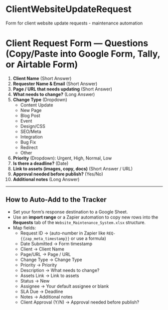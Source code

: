 # ClientWebsiteUpdateRequest
Form for client website update requests - maintenance automation 
# Client Request Form — Questions (Copy/Paste into Google Form, Tally, or Airtable Form)

1. **Client Name** (Short Answer)
2. **Requester Name & Email** (Short Answer)
3. **Page / URL that needs updating** (Short Answer)
4. **What needs to change?** (Long Answer)
5. **Change Type** (Dropdown)
   - Content Update
   - New Page
   - Blog Post
   - Event
   - Design/CSS
   - SEO/Meta
   - Integration
   - Bug Fix
   - Redirect
   - Other
6. **Priority** (Dropdown): Urgent, High, Normal, Low
7. **Is there a deadline?** (Date)
8. **Link to assets (images, copy, docs)** (Short Answer / URL)
9. **Approval needed before publish?** (Yes/No)
10. **Additional notes** (Long Answer)

---

## How to Auto-Add to the Tracker
- Set your form’s response destination to a Google Sheet.
- Use an **import range** or a Zapier automation to copy new rows into the **Requests** tab of the `Website_Maintenance_System.xlsx` structure.
- Map fields:
  - Request ID → (auto-number in Zapier like `REQ-{{zap_meta_timestamp}}` or use a formula)
  - Date Submitted → Form timestamp
  - Client → Client Name
  - Page/URL → Page / URL
  - Change Type → Change Type
  - Priority → Priority
  - Description → What needs to change?
  - Assets Link → Link to assets
  - Status → New
  - Assignee → Your default assignee or blank
  - SLA Due → Deadline
  - Notes → Additional notes
  - Client Approval (Y/N) → Approval needed before publish?
